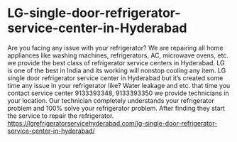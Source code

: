 # LG-single-door-refrigerator-service-center-in-Hyderabad
Are you facing any issue with your refrigerator? We are repairing all home appliances like washing machines, refrigerators, AC, microwave ovens, etc. we provide the best class of refrigerator service centers in Hyderabad. LG is one of the best in India and its working will nonstop cooling any item. LG single door refrigerator service center in Hyderabad but it’s created some time any issue in your refrigerator like? Water leakage and etc. that time you contact service center 9133393348, 9133393350 we provide technicians in your location. Our technician completely understands your refrigerator problem and 100% solve your refrigerator problem. After finding they start the service to repair the refrigerator. https://lgrefrigeratorservicehyderabad.com/lg-single-door-refrigerator-service-center-in-hyderabad/
